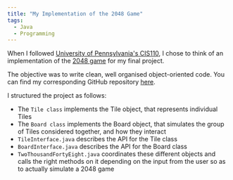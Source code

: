 ```yaml
---
title: "My Implementation of the 2048 Game"
tags:
  - Java
  - Programming
---
```


When I followed [University of Pennsylvania's CIS110][cis110-syllabus], I chose to think of an implementation of the [2048 game][2048-wikipedia] for my final project.

The objective was to write clean, well organised object-oriented code. You can find my corresponding GitHub repository [here][2048-GitHub].

I structured the project as follows:
- The `Tile class` implements the Tile object, that represents individual Tiles
- The `Board class` implements the Board object, that simulates the
    group of Tiles considered together, and how they interact
- `TileInterface.java` describes the API for the Tile class
- `BoardInterface.java` describes the API for the Board class
- `TwoThousandFortyEight.java` coordinates these different objects and calls the right methods on it depending on the input from the user so as to actually
    simulate a 2048 game


[cis110-syllabus]: http://www.cis.upenn.edu/~cis110/19su/syllabus.html
[2048-wikipedia]: https://en.wikipedia.org/wiki/2048_(video_game)
[2048-GitHub]: https://github.com/GabCaz/2048
